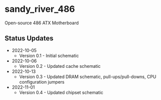 # sandy_river_486
Open-source 486 ATX Motherboard

## Status Updates
* 2022-10-05
  * Version 0.1 - Initial schematic
* 2022-10-06
  * Version 0.2 - Updated cache schematic
* 2022-10-13
  * Version 0.3 - Updated DRAM schematic, pull-ups/pull-downs, CPU configuration jumpers
* 2022-11-01
  * Version 0.4 - Updated chipset schematic
